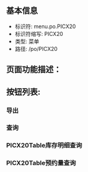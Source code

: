 
## 基本信息

- 标识符: menu.po.PICX20
- 标识符缩写: PICX20
- 类型: 菜单
- 路径: /po/PICX20

## 页面功能描述：





## 按钮列表:


### 导出



### 查询



### PICX20Table库存明细查询



### PICX20Table预约量查询


